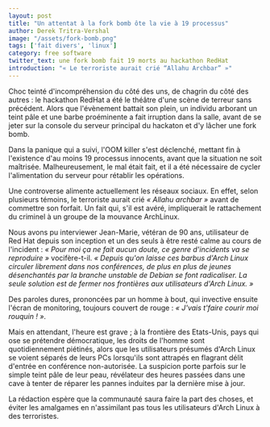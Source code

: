 ```yaml
---
layout: post
title: "Un attentat à la fork bomb ôte la vie à 19 processus"
author: Derek Tritra-Vershal
image: "/assets/fork-bomb.png"
tags: ['fait divers', 'linux']
category: free software
twitter_text: une fork bomb fait 19 morts au hackathon RedHat
introduction: "« Le terroriste aurait crié “Allahu Archbar” »"
---
```


Choc teinté d'incompréhension du côté des uns, de chagrin du côté des autres :
le hackathon RedHat a été le théâtre d'une scène de terreur sans précédent.
Alors que l'évènement battait son plein, un individu arborant un teint pâle
et une barbe proéminente a fait irruption dans la salle, avant de se jeter
sur la console du serveur principal du hackaton et d'y lâcher une fork bomb.

Dans la panique qui a suivi, l'OOM killer s'est déclenché, mettant fin à
l'existence d'au moins 19 processus innocents, avant que la situation ne
soit maîtrisée. Malheureusement, le mal était fait, et il a été nécessaire
de cycler l'alimentation du serveur pour rétablir les opérations.

Une controverse alimente actuellement les réseaux sociaux. En effet,
selon plusieurs témoins, le terroriste aurait crié *« Allahu archbar »* 
avant de commettre son forfait. Un fait qui, s'il est avéré, impliquerait
le rattachement du criminel à un groupe de la mouvance ArchLinux.

Nous avons pu interviewer Jean-Marie, vétéran de 90 ans, utilisateur de Red Hat
depuis son inception et un des seuls à être resté calme au cours de l'incident :
*« Pour moi ça ne fait aucun doute, ce genre d'incidents va se reproduire »*
vocifère-t-il. *« Depuis qu'on laisse ces barbus d'Arch Linux circuler librement
dans nos conférences, de plus en plus de jeunes désenchantés par la branche
unstable de Debian se font radicaliser. La seule solution est de fermer nos
frontières aux utilisateurs d'Arch Linux. »*

Des paroles dures, prononcées par un homme à bout, qui invective ensuite
l'écran de monitoring, toujours couvert de rouge : 
*« J'vais t'faire courir moi rouquin ! »*.

Mais en attendant, l'heure est grave ; à la frontière des Etats-Unis, 
pays qui ose se prétendre démocratique, les droits de l'homme sont
quotidiennement piétinés, alors que les utilisateurs présumés d'Arch Linux
se voient séparés de leurs PCs lorsqu'ils sont attrapés en
flagrant délit d'entrée en conférence non-autorisée. La suspicion porte
parfois sur le simple teint pâle de leur peau, révélateur des heures
passées dans une cave à tenter de réparer les pannes induites par la dernière
mise à jour.

La rédaction espère que la communauté saura faire la part des choses,
et éviter les amalgames en n'assimilant pas tous les utilisateurs
d'Arch Linux à des terroristes.
